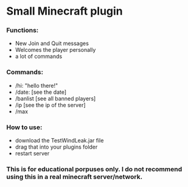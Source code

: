 # Small Minecraft plugin
### Functions:
* New Join and Quit messages
* Welcomes the player personally
* a lot of commands
### Commands:
* /hi: "hello there!"
* /date: [see the date]
* /banlist [see all banned players]
* /ip [see the ip of the server]
* /max
  
### How to use:
* download the TestWindLeak.jar file
* drag that into your plugins folder
* restart server


### This is for educational porpuses only. I do not recommend using this in a real minecraft server/network.
